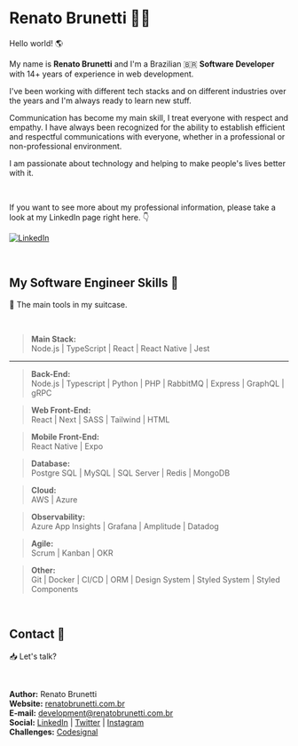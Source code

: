 # Renato Brunetti 🧑‍🚀

Hello world! 🌎<br>

My name is **Renato Brunetti** and I'm a Brazilian 🇧🇷 **Software Developer** with 14+ years of experience in web development.

I've been working with different tech stacks and on different industries over the years and I'm always ready to learn new stuff.

Communication has become my main skill, I treat everyone with respect and empathy. I have always been recognized for the ability to establish efficient and respectful communications with everyone, whether in a professional or non-professional environment.

I am passionate about technology and helping to make people's lives better with it.

<br>

If you want to see more about my professional information, please take a look at my LinkedIn page right here. 👇<br>

[![LinkedIn][linkedin-shield]][linkedin-url]

<br>

## My Software Engineer Skills 💪
👜 The main tools in my suitcase.

<br>

> **Main Stack:**<br>
> Node.js |
> TypeScript |
> React |
> React Native |
> Jest

---

> **Back-End:**<br>
> Node.js |
> Typescript |
> Python |
> PHP |
> RabbitMQ |
> Express |
> GraphQL |
> gRPC

> **Web Front-End:**<br>
> React |
> Next |
> SASS |
> Tailwind |
> HTML

> **Mobile Front-End:**<br>
> React Native |
> Expo

> **Database:**<br>
> Postgre SQL |
> MySQL |
> SQL Server |
> Redis |
> MongoDB

> **Cloud:**<br>
> AWS |
> Azure

> **Observability:**<br>
> Azure App Insights |
> Grafana |
> Amplitude |
> Datadog

> **Agile:**<br>
> Scrum |
> Kanban |
> OKR

> **Other:**<br>
> Git |
> Docker |
> CI/CD |
> ORM |
> Design System |
> Styled System |
> Styled Components

<br>

## Contact 💬
📥 Let's talk?

<br>

**Author:** Renato Brunetti<br>
**Website:** [renatobrunetti.com.br][website-url]<br>
**E-mail:** [development@renatobrunetti.com.br][email-url]<br>
**Social:** [LinkedIn](https://linkedin.com/in/RenatoCarapiaBrunetti/) | [Twitter](https://twitter.com/RenatoBrunetti) | [Instagram](https://instagram.com/RenatoBrunetti)<br>
**Challenges:** [Codesignal](https://app.codesignal.com/profile/renatobrunetti)

<!-- Link & Image -->

[website-url]: https://www.renatobrunetti.com.br
[email-url]: mailto:development@renatobrunetti.com.br
[linkedin-shield]: https://img.shields.io/badge/-LinkedIn-%230077B5?style=for-the-badge&logo=linkedin&logoColor=white
[linkedin-url]: https://linkedin.com/in/RenatoCarapiaBrunetti/
